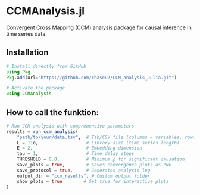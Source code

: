# CCMAnalysis.jl

Convergent Cross Mapping (CCM) analysis package for causal inference in time series data.

## Installation

```julia
# Install directly from GitHub
using Pkg
Pkg.add(url="https://github.com/chaseU2/CCM_analysis_Julia.git")

# Activate the package
using CCMAnalysis
```

## How to call the funktion:

```julia
# Run CCM analysis with comprehensive parameters
results = run_ccm_analysis(
    "path/to/your/data.tsv",  # Tab/CSV file (columns = variables, rows = timepoints)
    L = 11o,                  # Library size (time series length)
    E = 2,                    # Embedding dimension
    tau = 1,                  # Time delay steps
    THRESHOLD = 0.8,          # Minimum ρ for significant causation
    save_plots = true,        # Saves convergence plots as PNG
    save_protocol = true,     # Generates analysis log
    output_dir = "ccm_results", # Custom output folder
    show_plots = true        # Set true for interactive plots
)

